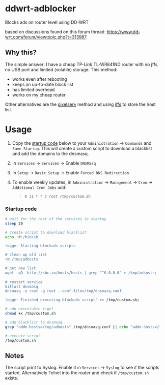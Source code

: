 # ddwrt-adblocker
Blocks ads on router level using DD-WRT

based on discussions found on this forum thread: 
https://www.dd-wrt.com/forum/viewtopic.php?t=313987

## Why this?
The simple answer: I have a cheap TP-Link TL-WR841ND router with no jffs, no USB port and limited (volatile) storage. This method:
* works even after rebooting
* keeps an up-to-date block list
* has limited overhead
* works on my cheap router

Other alternatives are the [pixelserv](https://secure.dd-wrt.com/phpBB2/viewtopic.php?p=434120&highlight=&sid=f9c90a3539cb6c2ae0f6e124877d909b) method and  using [jffs](https://www.dd-wrt.com/phpBB2/viewtopic.php?t=307533) to store the host list.

# Usage

1. Copy the [startup code](#startup-code) below to your `Administration` -> `Commands` and `Save Startup`. This will create a custom script to download a blacklist and add the domains to the dnsmasq. 

2. In `Services` -> `Services` -> Enable `DNSMasq`

3. In `Setup` -> `Basic Setup` -> Enable `Forced DNS Redirection`

4. To enable weekly updates, in `Administration` -> `Management` -> `Cron` -> `Additional Cron Jobs` add:
	> `0 11 * * 3 root /tmp/custom.sh`

### Startup code

```bash
# wait for the rest of the services to startup
sleep 20 

# Create script to download blacklist
echo '#!/bin/sh

logger Starting blockads scripts

# clean up old list
rm /tmp/adhosts

# get new list
wget -qO- http://sbc.io/hosts/hosts | grep "^0.0.0.0" > /tmp/adhosts;
 
# restart service
killall dnsmasq
dnsmasq -u root -g root --conf-file=/tmp/dnsmasq.conf

logger Finished executing blockads script' >> /tmp/custom.sh;

# add executable right 
chmod +x /tmp/custom.sh

# add blacklist to dnsmasq
grep "addn-hosts=/tmp/adhosts" /tmp/dnsmasq.conf || echo "addn-hosts=/tmp/adhosts" >> /tmp/dnsmasq.conf;

# execute script
/tmp/custom.sh
```

## Notes
The script print to Syslog. Enable it in `Services` -> `Syslog` to see if the scripts started. Alternatively Telnet into the router and check if `/tmp/custom.sh` exists.


